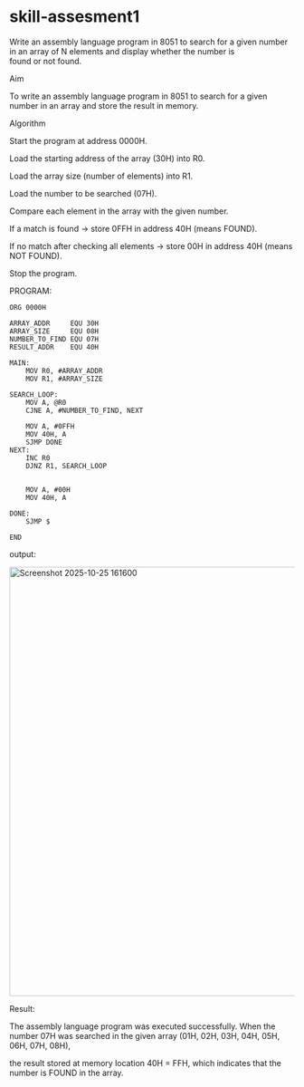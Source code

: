 # skill-assesment1

Write an assembly language program in 8051 to search for a given number in an array of N elements and display whether the number is found or not found.

Aim

To write an assembly language program in 8051 to search for a given number in an array and store the result in memory.

Algorithm

Start the program at address 0000H.

Load the starting address of the array (30H) into R0.

Load the array size (number of elements) into R1.

Load the number to be searched (07H).

Compare each element in the array with the given number.

If a match is found → store 0FFH in address 40H (means FOUND).

If no match after checking all elements → store 00H in address 40H (means NOT FOUND).

Stop the program.

PROGRAM:
```
ORG 0000H

ARRAY_ADDR     EQU 30H      
ARRAY_SIZE     EQU 08H       
NUMBER_TO_FIND EQU 07H   
RESULT_ADDR    EQU 40H     

MAIN:
    MOV R0, #ARRAY_ADDR     
    MOV R1, #ARRAY_SIZE      

SEARCH_LOOP:
    MOV A, @R0               
    CJNE A, #NUMBER_TO_FIND, NEXT  

    MOV A, #0FFH             
    MOV 40H, A            
    SJMP DONE                
NEXT:
    INC R0                  
    DJNZ R1, SEARCH_LOOP     


    MOV A, #00H              
    MOV 40H, A

DONE:
    SJMP $

END
```
output:

<img width="1037" height="758" alt="Screenshot 2025-10-25 161600" src="https://github.com/user-attachments/assets/8e100df4-ea23-46b6-9a65-c4631b82b29e" />



Result:

The assembly language program was executed successfully.
When the number 07H was searched in the given array
(01H, 02H, 03H, 04H, 05H, 06H, 07H, 08H),

the result stored at memory location 40H = FFH,
which indicates that the number is FOUND in the array. 
